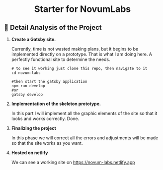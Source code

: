 
<h1 align="center">
  Starter for NovumLabs
</h1>

## 🚀 Detail Analysis of the Project

1.  **Create a Gatsby site.**

    Currently, time is not wasted making plans, but it begins to be implemented directly on a prototype. That is what I am doing here. A perfectly functional site to determine the needs.

    ```shell
    # to see it working just clone this repo, then navigate to it
    cd novum-labs

    #then start the gatsby application
    npm run develop
    #or
    gatsby develop
    ```

2.  **Implementation of the skeleton prototype.**

    In this part I will implement all the graphic elements of the site so that it looks and works correctly. Done.

3.  **Finalizing the project**

    In this phase we will correct all the errors and adjustments will be made so that the site works as you want.

4. **Hosted on netlify**

    We can see a working site on https://novum-labs.netlify.app